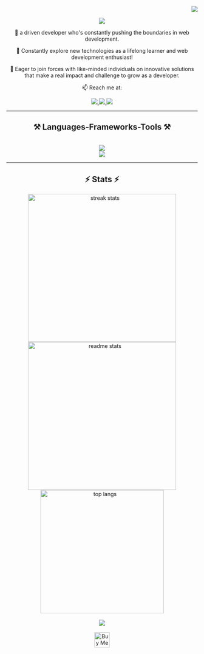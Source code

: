 <img align="right" src="https://profile-counter.glitch.me/{suongfiori}/count.svg" /><br/>

<div align="center">
  <img src="https://readme-typing-svg.herokuapp.com/?font=Righteous&size=40&center=true&vCenter=true&width=500&height=70&duration=4000&lines=Hi+There+!+👋;I%27m+Suong+Fiori;"/>
</div>

<div align="center">
  
  :woman: a driven developer who's constantly pushing the boundaries in web development. <br>

  🌱 Constantly explore new technologies as a lifelong learner and web development enthusiast! <br>
  
  👯 Eager to join forces with like-minded individuals on innovative solutions that make a real impact and challenge to grow as a developer. <br>
  
  📫 Reach me at:
  
  <a href="mailto:suong.kf@gmail.com">
    <img src="https://img.shields.io/badge/Gmail-333333?style=for-the-badge&logo=gmail&logoColor=red" />
  </a>
  <a href="https://twitter.com/SuongKf" target="_blank">
    <img src="https://img.shields.io/badge/Twitter-0077B5?style=for-the-badge&logo=x&logoColor=white" />
  </a>
  <a href="https://codepen.io/suongfiori" target="_blank">
     <img src="https://img.shields.io/badge/codepen-%23F24E1E.svg?style=for-the-badge&logo=codepen&logoColor=black" /> 
  </a>
</div>
<hr/>

<h2 align="center">⚒️ Languages-Frameworks-Tools ⚒️</h2>
<br/>
<div align="center">
    <img src="https://skillicons.dev/icons?i=javascript,react,nodejs,express,firebase,aiscript,html,css,r,python" /><br>
    <img src="https://skillicons.dev/icons?i=mui,sass,vscode,github,svg,figma,git,codepen" /><br>
</div>

<hr/>

<h2 align="center">⚡ Stats ⚡</h2>

<div align=center>
  <img width=390 src="https://github-readme-streak-stats-salesp07.vercel.app/?user=suongfiori&count_private=true&theme=react&border_radius=10" alt="streak stats"/>
  <img width=390 src="https://github-readme-stats-salesp07.vercel.app/api?username=suongfiori&count_private=true&show_icons=true&theme=react&rank_icon=github&border_radius=10" alt="readme stats" />
  
  <img width=325 align="center" src="https://github-readme-stats.vercel.app/api/top-langs/?username=suongfiori&hide=HTML&langs_count=8&layout=compact&theme=react&border_radius=10&size_weight=0.5&count_weight=0.5&exclude_repo=github-readme-stats" alt="top langs" />
</div>
<br/>

<div align="center">
    <img src="https://readme-typing-svg.herokuapp.com/?font=Righteous&size=30&center=true&vCenter=true&width=500&height=70&duration=4000&lines=Thank+You+For+Visiting!+👋;+Let's+Connect!;" />
</div>
<br>

<div align="center">
<a href='https://ko-fi.com/suongfiori' target='_blank'><img height='40' style='border:1px;height:40px;' src='https://storage.ko-fi.com/cdn/kofi1.png?v=3' border='0' alt='Buy Me a Coffee at ko-fi.com' /></a>
</div>


<!--<h2 align="center">✍️ Random Dev Quote ✍️</h2>
<br/>
<div align="center"> 
  
![](https://quotes-github-readme.vercel.app/api?type=horizontal&theme=radical)

</div>-->


<!--![Visitor Count](https://profile-counter.glitch.me/{suongfiori}/count.svg)-->
<!--
![JavaScript](https://img.shields.io/badge/javascript-%23323330.svg?style=for-the-badge&logo=javascript&logoColor=%23F7DF1E) ![React](https://img.shields.io/badge/react-%2320232a.svg?style=for-the-badge&logo=react&logoColor=%2361DAFB) ![ReactRouter](https://img.shields.io/badge/-React%20Router-%231572B6.svg?logo=react-router&style=for-the-badge&logoColor=%fff) ![Firebase](https://img.shields.io/badge/firebase-%23F24E1E.svg?style=for-the-badge&logo=firebase&logoColor=white) ![HTML5](https://img.shields.io/badge/html5-%23E34F26.svg?style=for-the-badge&logo=html5&logoColor=white) ![CSS3](https://img.shields.io/badge/css3-%231572B6.svg?style=for-the-badge&logo=css3&logoColor=white) ![SASS](https://img.shields.io/badge/sass-%231572B6.svg?style=for-the-badge&logo=sass&logoColor=white) ![Vite](https://img.shields.io/badge/vite-%23646CFF.svg?style=for-the-badge&logo=vite&logoColor=white)  ![Vercel](https://img.shields.io/badge/vercel-%23323330.svg?style=for-the-badge&logo=vercel&logoColor=%23F7DF1E)
![NPM](https://img.shields.io/badge/NPM-%23000000.svg?style=for-the-badge&logo=npm&logoColor=white) ![Github](https://img.shields.io/badge/github-%23000000.svg?style=for-the-badge&logo=github&logoColor=white) ![R](https://img.shields.io/badge/r-%23276DC3.svg?style=for-the-badge&logo=r&logoColor=white) 	![Figma](https://img.shields.io/badge/figma-%23F24E1E.svg?style=for-the-badge&logo=figma&logoColor=white) 
-->

<!--<h3 align="center">GitHub Stats</h3>-->
<!--<div align="center">
![GitHub Stats](https://github-readme-stats.vercel.app/api?username=suongfiori&theme=radical)
![](https://github-readme-stats.vercel.app/api/top-langs/?username=suongfiori&hide_progress=true&theme=dark&hide_border=false&include_all_commits=true&count_private=true&layout=compact)
</div>-->
